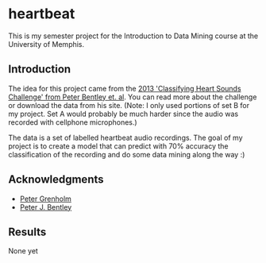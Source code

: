 # heartbeat

This is my semester project for the Introduction to Data Mining course at the University of Memphis.

## Introduction

The idea for this project came from the [2013 'Classifying Heart Sounds Challenge' from Peter Bentley et. al](http://www.peterjbentley.com/heartchallenge/). You can read more about the challenge or download the data from his site. (Note: I only used portions of set B for my project. Set A would probably be much harder since the audio was recorded with cellphone microphones.)

The data is a set of labelled heartbeat audio recordings. The goal of my project is to create a model that can predict with 70% accuracy the classification of the recording and do some data mining along the way :)

## Acknowledgments

- [Peter Grenholm](https://www.kaggle.com/toregil/what-s-in-a-heartbeat)
- [Peter J. Bentley](http://www.peterjbentley.com/heartchallenge/)

## Results

None yet
